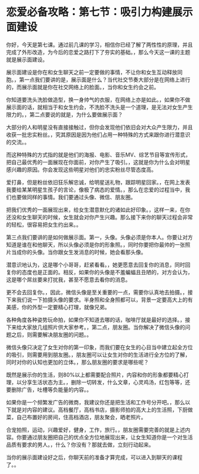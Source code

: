 # 恋爱必备攻略：第七节：吸引力构建展示面建设

你好，今天是第七课。通过前几课的学习，相信你已经了解了两性性的原理，并且完成了外形改造，为今后的恋爱之路打下了夯实的基础。，那么今天这一课的主题就是展示面建设。

展示面建设是你在和女生聊天之前一定要做的事情，不让你和女生互动释放同胞。，第一点我们要讲的是，展示面是什么？当代社交节奏大部分是在网络上进行的，而展示面就是你在社交网络上的脸面。，当你和女生约会之前。

你知道要洗头洗脸做造型，换一身帅气的衣服，在网络上亦是如此。，如果你不做展示面的话，就相当于和女生约会，不洗脸不洗头是一个道理，是无法对女生产生限力的。，第二点要说的就是，为什么要做展示面？

大部分的人和明星没有直接接触过，但你会发现他们依旧会对大众产生限力，并且收获一批忠实粉丝。，究其原因是因为他们占用一种特殊的方式来跟你进行潜意识的交流。。

而这种特殊的方式指的就是他们的海报、电影、音乐MV、综艺节目等宣传形式，把自己最优秀的一面展现在你面前，对你产生了吸引。，这就是你为什么会对明星感兴趣的原因。你会发现这些明星对他们的忠实粉丝尽管态度高。

爱打鼻，但是粉丝依旧狂乐解忠诚，给明星送礼物，跟踪明星回家。，在网上发表我要给某某明星生孩子的言论，像极了病态的爱情。，那么在恋爱的过程当中，我们也要做同样的事情。我们要通过头像、微信、朋友圈。

把我们优秀的一面展现出来，给女生潜意默化的诸如此好印象。，这样一来，在你还没和女生聊天的时候，女生就会对你产生兴趣。那么接下来你的聊天过程会非常的轻松，很容易把女生约出来。。

第三点我们要讲的是如何做展示面。第一，头像。头像必须是你本人。你要让对方知道是谁在和他聊天，所以头像必须是你的形象照。，同时你要把你最帅的一张照片当成你的头像。当你跟女生发消息的时候，她会看那头像。

潜意识地认为，这是哪个小哥哥，赶紧看看。，她更愿意去回复你的消息，同时回复你的态度也是正面的。相反，如果你的头像是不羞蝙蝠且丑陋的，对方会认为，这是哪个屌丝要来打扰我，甚至不愿意去看你的消息。

更不会去回复你。，因此，微信头像是至关重要的一点，需要你认真地去拍摄。，接下来我们说一下拍摄头像的要求。半身照和全身照都可以，背景一定要高大上的有美感，你的外型一定要精心打理，就像兄弟。

各种角度各种姿势玩命拍，如果你不知道去哪的话，咖啡厅就是最好的选择。，接下来给大家放几组照片供大家参考。，第二点，朋友圈。当你解决了微信头像的问题之后，则需要解决朋友圈的问题。。

微信头像只决定了女生对你的第一印象，而我们要在女生的心目当中建立起全方位的吸引，则需要用到朋友圈。，朋友圈可以让女生对你的生活进行全方位的了解，同时对你的认知也更加的立体。，那么朋友圈的要求是哪些呢？

既然是展示你的生活，则80%以上都需要配合照片，内容和你的形象都要精心打理，以分享生活状态为主。，删除一切转发，什么文章，心灵鸡汤，红包等等，还要删除广告，吐槽等负能量的内容。。

如果你是一个频繁发广告的微商，我建议你还是把生活和工作号分开吧。，那么以下就是对内容的建议。高档餐厅，高档书店，摄影师拍的高大上的生活照，下厨做菜，自己布置好的房间，住高档酒店，朋友聚会，晒老照片。

合宠拍照，运动，兴趣爱好，健身，工作，旅行。，朋友圈需要完善的就是上述内容。你要通过朋友圈把自己的优点全方位地展现出来，让女生知道你是一个对生活品质有要求的男人。，什么？你没有？那就去做，立刻行动起来。

当你的展示面建设好之后，你聊天前的准备才算完成，可以进入到聊天的课程了。。